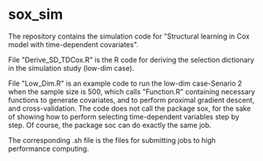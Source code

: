 # sox_sim

The repository contains the simulation code for "Structural learning in Cox model with time-dependent covariates".

File "Derive_SD_TDCox.R" is the R code for deriving the selection dictionary in the simulation study (low-dim case).

File "Low_Dim.R" is an example code to run the low-dim case-Senario 2 when the sample size is 500, which calls "Function.R" containing necessary functions to generate covariates, and to perform proximal gradient descent, and cross-validation. The code does not call the package sox, for the sake of showing how to perform selecting time-dependent variables step by step. Of course, the package soc can do exactly the same job.

The corresponding .sh file is the files for submitting jobs to high performance computing.
